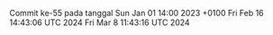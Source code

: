 Commit ke-55 pada tanggal Sun Jan 01 14:00 2023 +0100
Fri Feb 16 14:43:06 UTC 2024
Fri Mar  8 11:43:16 UTC 2024
